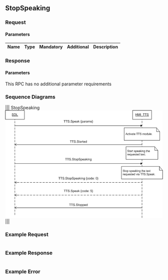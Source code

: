 ## StopSpeaking


### Request

#### Parameters

|Name|Type|Mandatory|Additional|Description|
|:---|:---|:--------|:---------|:----------|

### Response

#### Parameters

This RPC has no additional parameter requirements

### Sequence Diagrams
|||
StopSpeaking
![StopSpeaking](./assets/StopSpeaking.png)
|||

### Example Request

```json

```
### Example Response

```json

```

### Example Error

```json

```
